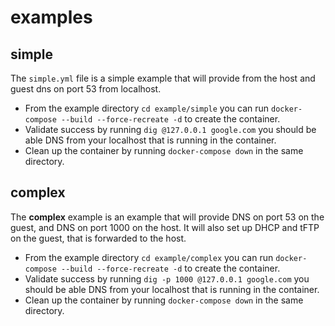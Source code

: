 # examples

## simple

The `simple.yml` file is a simple example that will provide from the host and guest dns on port 53 from localhost.

- From the example directory `cd example/simple` you can run `docker-compose --build --force-recreate -d` to create the container.
- Validate success by running `dig @127.0.0.1 google.com` you should be able DNS from your localhost that is running in the container.
- Clean up the container by running `docker-compose down` in the same directory.

## complex

The **complex** example is an example that will provide DNS on port 53 on the guest, and DNS on port 1000 on the host. It will also set up DHCP and tFTP on the guest, that is forwarded to the host.

- From the example directory `cd example/complex` you can run `docker-compose --build --force-recreate -d` to create the container.
- Validate success by running `dig -p 1000 @127.0.0.1 google.com` you should be able DNS from your localhost that is running in the container.
- Clean up the container by running `docker-compose down` in the same directory.

